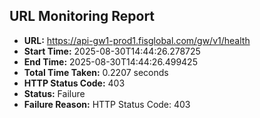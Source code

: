 ## URL Monitoring Report

- **URL:** https://api-gw1-prod1.fisglobal.com/gw/v1/health
- **Start Time:** 2025-08-30T14:44:26.278725
- **End Time:** 2025-08-30T14:44:26.499425
- **Total Time Taken:** 0.2207 seconds
- **HTTP Status Code:** 403
- **Status:** Failure
- **Failure Reason:** HTTP Status Code: 403
